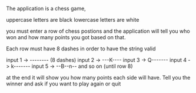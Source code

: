 The application is a chess game,

uppercase letters are black 
lowercase letters are white

you must enter a row of chess postions and the application will tell you who won and how many points you got based on that.

Each row must have 8 dashes in order to have the string valid

input 1 -> -------- (8 dashes)
input 2 -> ---K----
input 3 -> Q-------
input 4 -> k-------
input 5 -> --B--n--
and so on (until row 8)

at the end it will show you how many points each side will have. Tell you the winner and ask if you want to play again or quit
